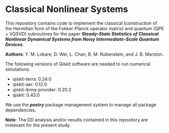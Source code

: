 # Classical Nonlinear Systems
This repository contains code to implement the classical (construction of the Hermitian form of the Fokker-Planck operator matrix) and quantum (QPE + VQSVD) subroutines for the paper ***Steady-State Statistics of Classical Nonlinear Dynamical Systems from Noisy Intermediate-Scale Quantum Devices***. 

**Authors**: Y. M. Lokare, D. Wei, L. Chan, B. M. Rubenstein, and J. B. Marston. 

The following versions of Qiskit software are needed to run numerical simulations: 
- qiskit-terra: 0.24.0
- qiskit-aer: 0.12.0
- qiskit-ibmq-provider: 0.20.2
- qiskit: 0.43.0

We use the ***poetry*** package management system to manage all package dependencies. 

**Note**: The DD analysis and/or results contained in this repository are irrelevant for the present study. 
